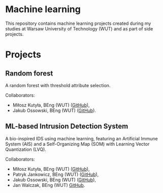 # Machine learning

This repository contains machine learning projects created during my studies at Warsaw University of Technology (WUT) and as part of side projects.

# Projects

## Random forest
A random forest with threshold attribute selection.

Collaborators:
- Miłosz Kutyła, BEng (WUT) ([GitHub](https://github.com/mkutyla)),
- Jakub Ossowski, BEng (WUT) ([GitHub](https://github.com/bilevcik)).

## ML-based Intrusion Detection System
A bio-inspired IDS using machine learning, featuring an Artificial Immune System (AIS) and a Self-Organizing Map (SOM) with Learning Vector Quantization (LVQ).

Collaborators:
- Miłosz Kutyła, BEng (WUT) ([GitHub](https://github.com/mkutyla)),
- Patryk Jankowicz, BEng (WUT) ([GitHub](https://github.com/PatrykSJ)),
- Jakub Ossowski, BEng (WUT) ([GitHub](https://github.com/bilevcik)),
- Jan Walczak, BEng (WUT) [GitHub](https://github.com/JanWalczak).
